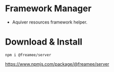 # Framework Manager

- Aquiver resources framework helper.

# Download & Install
```
npm i @freamee/server
```
https://www.npmjs.com/package/@freamee/server